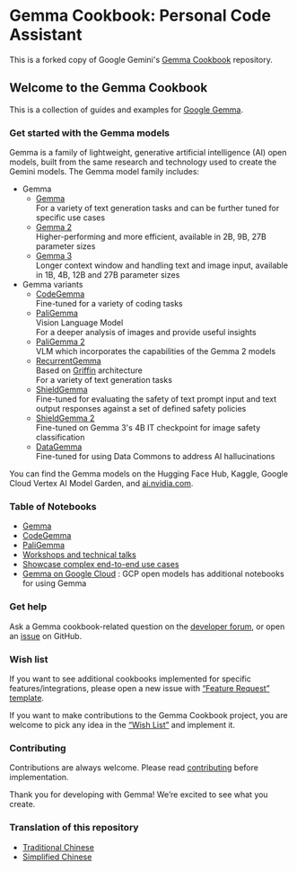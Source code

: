 # Gemma Cookbook: Personal Code Assistant

This is a forked copy of Google Gemini's [Gemma Cookbook](https://github.com/google-gemini/gemma-cookbook) repository.

## Welcome to the Gemma Cookbook

This is a collection of guides and examples for [Google Gemma](https://ai.google.dev/gemma/).

### Get started with the Gemma models

Gemma is a family of lightweight, generative artificial intelligence (AI) open models, built from the same research and technology used to create the Gemini models. The Gemma model family includes:

- Gemma
  - [Gemma](https://ai.google.dev/gemma/docs/core/model_card)\
    For a variety of text generation tasks and can be further tuned for specific use cases
  - [Gemma 2](https://ai.google.dev/gemma/docs/core/model_card_2)\
    Higher-performing and more efficient, available in 2B, 9B, 27B parameter sizes
  - [Gemma 3](https://ai.google.dev/gemma/docs/core/model_card_3)\
    Longer context window and handling text and image input, available in 1B, 4B, 12B and 27B parameter sizes
- Gemma variants
  - [CodeGemma](https://ai.google.dev/gemma/docs/codegemma)\
    Fine-tuned for a variety of coding tasks
  - [PaliGemma](https://ai.google.dev/gemma/docs/paligemma/model-card)\
    Vision Language Model\
    For a deeper analysis of images and provide useful insights
  - [PaliGemma 2](https://ai.google.dev/gemma/docs/paligemma/model-card-2)\
    VLM which incorporates the capabilities of the Gemma 2 models
  - [RecurrentGemma](https://ai.google.dev/gemma/docs/recurrentgemma)\
    Based on [Griffin](https://arxiv.org/abs/2402.19427) architecture\
    For a variety of text generation tasks
  - [ShieldGemma](https://ai.google.dev/gemma/docs/shieldgemma/model_card)\
    Fine-tuned for evaluating the safety of text prompt input and text output responses against a set of defined safety policies
  - [ShieldGemma 2](https://ai.google.dev/gemma/docs/shieldgemma/model_card_2)\
    Fine-tuned on Gemma 3's 4B IT checkpoint for image safety classification
  - [DataGemma](https://ai.google.dev/gemma/docs/datagemma)\
    Fine-tuned for using Data Commons to address AI hallucinations

You can find the Gemma models on the Hugging Face Hub, Kaggle, Google Cloud Vertex AI Model Garden, and [ai.nvidia.com](https://ai.nvidia.com).

### Table of Notebooks

- [Gemma](Gemma/README.md)
- [CodeGemma](CodeGemma/README.md)
- [PaliGemma](PaliGemma/README.md)
- [Workshops and technical talks](Workshops/README.md)
- [Showcase complex end-to-end use cases](Demos/README.md)
- [Gemma on Google Cloud](https://github.com/GoogleCloudPlatform/generative-ai/tree/main/open-models) : GCP open models has additional notebooks for using Gemma

### Get help

Ask a Gemma cookbook-related question on the [developer forum](https://discuss.ai.google.dev/c/gemma/10), or open an [issue](https://github.com/google-gemini/gemma-cookbook/issues) on GitHub.

### Wish list

If you want to see additional cookbooks implemented for specific features/integrations, please open a new issue with [“Feature Request” template](https://github.com/google-gemini/gemma-cookbook/issues/new?template=feature_request.yml).

If you want to make contributions to the Gemma Cookbook project, you are welcome to pick any idea in the [“Wish List”](https://github.com/google-gemini/gemma-cookbook/labels/wishlist) and implement it.

### Contributing

Contributions are always welcome. Please read [contributing](https://github.com/google-gemini/gemma-cookbook/blob/main/CONTRIBUTING.md) before implementation.

Thank you for developing with Gemma! We’re excited to see what you create.

### Translation of this repository

- [Traditional Chinese](https://github.com/doggy8088/gemma-cookbook)
- [Simplified Chinese](https://github.com/xiaoxiong1006/gemma-cookbook)

